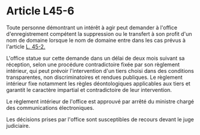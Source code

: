 # Article L45-6

Toute personne démontrant un intérêt à agir peut demander à l'office d'enregistrement compétent la suppression ou le transfert à son profit d'un nom de domaine lorsque le nom de domaine entre dans les cas prévus à l'article [L. 45-2.][1] 

L'office statue sur cette demande dans un délai de deux mois suivant sa réception, selon une procédure contradictoire fixée par son règlement intérieur, qui peut prévoir l'intervention d'un tiers choisi dans des conditions transparentes, non discriminatoires et rendues publiques. Le règlement intérieur fixe notamment les règles déontologiques applicables aux tiers et garantit le caractère impartial et contradictoire de leur intervention. 

Le règlement intérieur de l'office est approuvé par arrêté du ministre chargé des communications électroniques. 

Les décisions prises par l'office sont susceptibles de recours devant le juge judiciaire.

 [1]: /affichCodeArticle.do?cidTexte=LEGITEXT000006070987&idArticle=LEGIARTI000023754426&dateTexte=&categorieLien=cid